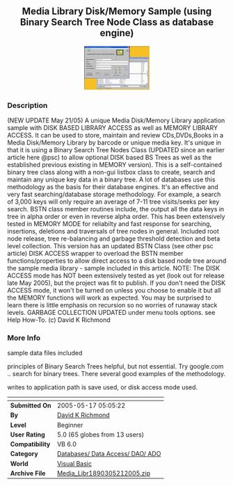 ﻿<div align="center">

## Media Library Disk/Memory Sample \(using Binary Search Tree Node Class as database engine\)

<img src="PIC200551472492433.jpg">
</div>

### Description

(NEW UPDATE May 21/05) A unique Media Disk/Memory Library application sample with DISK BASED LIBRARY ACCESS as well as MEMORY LIBRARY ACCESS. It can be used to store, maintain and review CDs,DVDs,Books in a Media Disk/Memory Library by barcode or unique media key. It's unique in that it is using a Binary Search Tree Nodes Class (UPDATED since an earlier article here @psc) to allow optional DISK based BS Trees as well as the established previous existing in MEMORY version). This is a self-contained binary tree class along with a non-gui listbox class to create, search and maintain any unique key data in a binary tree. A lot of databases use this methodology as the basis for their database engines. It's an effective and very fast searching/database storage methodology. For example, a search of 3,000 keys will only require an average of 7-11 tree visits/seeks per key search. BSTN class member routines include, the output all the data keys in tree in alpha order or even in reverse alpha order. This has been extensively tested in MEMORY MODE for reliabilty and fast response for searching, insertions, deletions and traversals of tree nodes in general. Included root node release, tree re-balancing and garbage threshold detection and beta level collection. This version has an updated BSTN Class (see other psc article) DISK ACCESS wrapper to overload the BSTN member functions/properties to allow direct access to a disk based node tree around the sample media library - sample included in this article. NOTE: The DISK ACCESS mode has NOT been extensively tested as yet (look out for release late May 2005), but the project was fit to publish. If you don't need the DISK ACCESS mode, it won't be turned on unless you choose to enable it but all the MEMORY functions will work as expected. You may be surprised to learn there is little emphasis on recursion so no worries of runaway stack levels. GARBAGE COLLECTION UPDATED under menu tools options. see Help How-To. (c) David K Richmond
 
### More Info
 
sample data files included

principles of Binary Search Trees helpful, but not essential. Try google.com .. search for binary trees. There several good examples of the methodology.

writes to application path is save used, or disk access mode used.


<span>             |<span>
---                |---
**Submitted On**   |2005-05-17 05:05:22
**By**             |[David K Richmond](https://github.com/Planet-Source-Code/PSCIndex/blob/master/ByAuthor/david-k-richmond.md)
**Level**          |Beginner
**User Rating**    |5.0 (65 globes from 13 users)
**Compatibility**  |VB 6\.0
**Category**       |[Databases/ Data Access/ DAO/ ADO](https://github.com/Planet-Source-Code/PSCIndex/blob/master/ByCategory/databases-data-access-dao-ado__1-6.md)
**World**          |[Visual Basic](https://github.com/Planet-Source-Code/PSCIndex/blob/master/ByWorld/visual-basic.md)
**Archive File**   |[Media\_Libr1890305212005\.zip](https://github.com/Planet-Source-Code/david-k-richmond-media-library-disk-memory-sample-using-binary-search-tree-node-class-as-d__1-60524/archive/master.zip)








